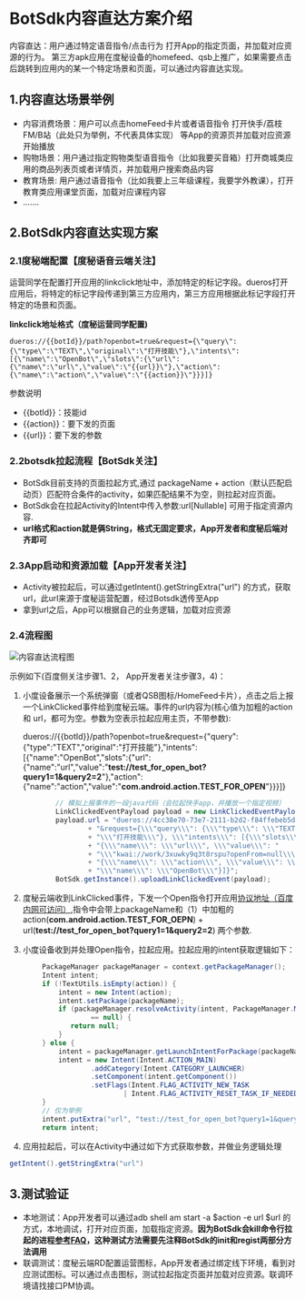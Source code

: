 # BotSdk内容直达方案介绍

内容直达：用户通过特定语音指令/点击行为 打开App的指定页面，并加载对应资源的行为。
第三方apk应用在度秘设备的homefeed、qsb上推广，如果需要点击后跳转到应用内的某一个特定场景和页面，可以通过内容直达实现。

## 1.内容直达场景举例
* 内容消费场景：用户可以点击homeFeed卡片或者语音指令 打开快手/荔枝FM/B站（此处只为举例，不代表具体实现） 等App的资源页并加载对应资源开始播放
* 购物场景：用户通过指定购物类型语音指令（比如我要买音箱）打开商城类应用的商品列表页或者详情页，并加载用户搜索商品内容
* 教育场景: 用户通过语音指令（比如我要上三年级课程，我要学外教课），打开教育类应用课堂页面，加载对应课程内容
* .......
## 2.BotSdk内容直达实现方案
### 2.1度秘端配置【度秘语音云端关注】
运营同学在配置打开应用的linkclick地址中，添加特定的标记字段。dueros打开应用后，将特定的标记字段传递到第三方应用内，第三方应用根据此标记字段打开特定的场景和页面。

**linkclick地址格式（度秘运营同学配置)**
```
dueros://{{botId}}/path?openbot=true&request={\"query\":{\"type\":\"TEXT\",\"original\":\"打开技能\"},\"intents\":[{\"name\":\"OpenBot\",\"slots\":{\"url\":{\"name\":\"url\",\"value\":\"{{url}}\"},\"action\":{\"name\":\"action\",\"value\":\"{{action}}\"}}}]}
```
参数说明
- {{botId}}：技能id
- {{action}}：要下发的页面
- {{url}}：要下发的参数

### 2.2botsdk拉起流程【BotSdk关注】
- BotSdk目前支持的页面拉起方式,通过 packageName + action（默认匹配启动页）匹配符合条件的activity，如果匹配结果不为空，则拉起对应页面。
- BotSdk会在拉起Activity的Intent中传入参数:url[Nullable] 可用于指定资源内容. 
- **url格式和action就是俩String，格式无固定要求，App开发者和度秘后端对齐即可**
### 2.3App启动和资源加载【App开发者关注】
- Activity被拉起后，可以通过getIntent().getStringExtra("url") 的方式，获取url，此url来源于度秘运营配置，经过Botsdk透传至App
- 拿到url之后，App可以根据自己的业务逻辑，加载对应资源
### 2.4流程图
![内容直达流程图](https://github.com/dueros/AndroidBotSdkDemo/blob/master/doc/resources/%E5%86%85%E5%AE%B9%E7%9B%B4%E8%BE%BE%E6%96%B9%E6%A1%88.png)

示例如下(百度侧关注步骤1、2， App开发者关注步骤3，4)：
1. 小度设备展示一个系统弹窗（或者QSB图标/HomeFeed卡片），点击之后上报一个LinkClicked事件给到度秘云端。事件的url内容为(核心值为加粗的action 和 url，都可为空。参数为空表示拉起应用主页，不带参数):

    dueros://{{botId}}/path?openbot=true&request={\"query\":{\"type\":\"TEXT\",\"original\":\"打开技能\"},\"intents\":[{\"name\":\"OpenBot\",\"slots\":{\"url\":{\"name\":\"url\",\"value\":\"**test://test_for_open_bot?query1=1&query2=2**\"},\"action\":{\"name\":\"action\",\"value\":\"**com.android.action.TEST_FOR_OPEN**\"}}}]}
    
    ```java
            // 模拟上报事件的一段java代码（会拉起快手app，并播放一个指定视频）
            LinkClickedEventPayload payload = new LinkClickedEventPayload();
            payload.url = "dueros://4cc38e70-73e7-2111-b2d2-f84ffebeb5d2/path?openbot=true"
                    + "&request={\\\"query\\\": {\\\"type\\\": \\\"TEXT\\\", \\\"original\\\": "
                    + "\\\"打开技能\\\"}, \\\"intents\\\": [{\\\"slots\\\": {\\\"url\\\": "
                    + "{\\\"name\\\": \\\"url\\\", \\\"value\\\": "
                    + "\\\"kwai://work/3xuwky9q3t8rspu?openFrom=null\\\"}, \\\"action\\\": "
                    + "{\\\"name\\\": \\\"action\\\", \\\"value\\\": \\\"kwai.action\\\"}}, "
                    + "\\\"name\\\": \\\"OpenBot\\\"}]}";
            BotSdk.getInstance().uploadLinkClickedEvent(payload);
    ```

2. 度秘云端收到LinkClicked事件，下发一个Open指令打开应用[协议地址（百度内网可访问）](http://icode.baidu.com/repos/baidu/duer/open-platform-api-doc/blob/master:dueros-conversational-service/device-interface/bot-app-sdk-private.md),指令中会带上packageName和（1）中加粗的action(**com.android.action.TEST_FOR_OEPN**) + url(**test://test_for_open_bot?query1=1&query2=2**) 两个参数.
3. 小度设备收到并处理Open指令，拉起应用。拉起应用的intent获取逻辑如下：
```java
        PackageManager packageManager = context.getPackageManager();
        Intent intent;
        if (!TextUtils.isEmpty(action)) {
            intent = new Intent(action);
            intent.setPackage(packageName);
            if (packageManager.resolveActivity(intent, PackageManager.MATCH_DEFAULT_ONLY)
                    == null) {
               return null;
            }
        } else {
            intent = packageManager.getLaunchIntentForPackage(packageName);
            intent = new Intent(Intent.ACTION_MAIN)
                    .addCategory(Intent.CATEGORY_LAUNCHER)
                    .setComponent(intent.getComponent())
                    .setFlags(Intent.FLAG_ACTIVITY_NEW_TASK
                            | Intent.FLAG_ACTIVITY_RESET_TASK_IF_NEEDED);
        }
        // 仅为举例
        intent.putExtra("url", "test://test_for_open_bot?query1=1&query2=2")
        return intent;

```
4. 应用拉起后，可以在Activity中通过如下方式获取参数，并做业务逻辑处理
```java
getIntent().getStringExtra("url")
```
## 3.测试验证
- 本地测试：App开发者可以通过adb shell am start -a $action -e url $url 的方式，本地调试，打开对应页面，加载指定资源。**因为BotSdk会kill命令行拉起的进程[参考FAQ](https://github.com/dueros/AndroidBotSdkDemo/blob/master/FAQ.md)，这种测试方法需要先注释BotSdk的init和regist两部分方法调用**
- 联调测试：度秘云端RD配置运营图标，App开发者通过绑定线下环境，看到对应测试图标。可以通过点击图标，测试拉起指定页面并加载对应资源。联调环境请找接口PM协调。



